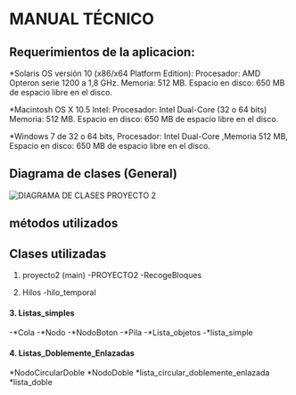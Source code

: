 #  MANUAL TÉCNICO
##  Requerimientos de la aplicacion:
*Solaris OS versión 10 (x86/x64 Platform Edition): Procesador: AMD Opteron serie 1200 a 1,8 GHz. Memoria: 512 MB. Espacio en disco: 650 MB de espacio libre en el disco. 
 
*Macintosh OS X 10.5 Intel: Procesador: Intel Dual-Core (32 o 64 bits) Memoria: 512 MB. Espacio en disco: 650 MB de espacio libre en el disco. 
 
*Windows 7 de 32 o 64 bits, Procesador: Intel Dual-Core ,Memoria 512 MB, Espacio en disco: 650 MB de espacio libre en el disco. 

## Diagrama de clases (General)
![DIAGRAMA DE CLASES PROYECTO 2](https://user-images.githubusercontent.com/66354474/86331330-2ed8b080-bc06-11ea-819d-b4cf8fffd647.png)
## métodos utilizados

## Clases utilizadas

1. proyecto2 (main)
-PROYECTO2
-RecogeBloques

2. Hilos
-hilo_temporal
 
#### 3. Listas_simples
-*Cola
-*Nodo
-*NodoBoton
-*Pila
-*Lista_objetos
-*lista_simple
 
#### 4. Listas_Doblemente_Enlazadas
*NodoCircularDoble
*NodoDoble
*lista_circular_doblemente_enlazada
*lista_doble
